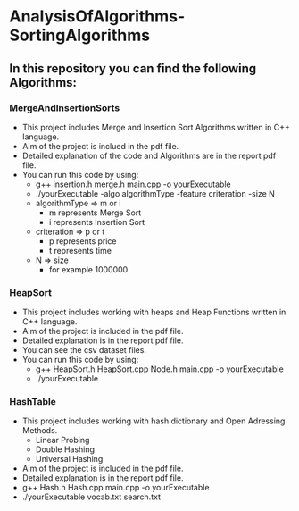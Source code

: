 # AnalysisOfAlgorithms-SortingAlgorithms
## In this repository you can find the following Algorithms:

### MergeAndInsertionSorts
- This project includes Merge and Insertion Sort Algorithms written in C++ language.
- Aim of the project is inclued in the pdf file.
- Detailed explanation of the code and Algorithms are in the report pdf file.
- You can run this code by using:
  - g++ insertion.h merge.h main.cpp -o yourExecutable
  - ./yourExecutable -algo algorithmType -feature criteration -size N
  - algorithmType => m or i 
    - m represents Merge Sort
    - i represents Insertion Sort
  - criteration => p or t
    - p represents price
    - t represents time
  - N => size 
    - for example 1000000
  
### HeapSort
- This project includes working with heaps and Heap Functions written in C++ language.
- Aim of the project is included in the pdf file.
- Detailed explanation is in the report pdf file.
- You can see the csv dataset files. 
- You can run this code by using:
  - g++ HeapSort.h HeapSort.cpp Node.h main.cpp -o yourExecutable
  - ./yourExecutable

### HashTable
- This project includes working with hash dictionary and Open Adressing Methods.
  - Linear Probing
  - Double Hashing
  - Universal Hashing
- Aim of the project is included in the pdf file.
- Detailed explanation is in the report pdf file.
- g++ Hash.h Hash.cpp main.cpp -o yourExecutable
- ./yourExecutable vocab.txt search.txt
